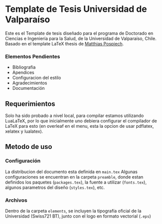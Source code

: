 # Template de Tesis Universidad de Valparaíso

Este es el Template de tesis diseñado para el programa de Doctorado en Ciencias e Ingeniería para la Salud, de la Universidad de Valparaíso, Chile.
Basado en el template LaTeX thesis de [Matthias Pospiech](https://www.matthiaspospiech.de/latex/templates/thesis/).

### Elementos Pendientes
- Bibliografia
- Apendices
- Configuracion del estilo
- Agradecimientos
- Documentación

## Requerimientos
Solo ha sido probado a nivel local, para compilar estamos utilizando LuaLaTeX, por lo que inicialmente uno debiera configurar el compilador de LaTeX para esto (en overleaf en el menu, esta la opcion de usar pdflatex, xelatex y lualatex).

## Metodo de uso
### Configuración
La distribucion del documento esta definida en `main.tex`
Algunas configuraciones se encuentran en la carpeta `preamble`, donde estan definidos los paquetes (`packages.tex`), la fuente a utilizar (`fonts.tex`), algunos parametros del diseño (`styles.tex`), etc.

### Archivos
Dentro de la carpeta `elements`, se incluyen la tipografía oficial de la Universidad (Swiss721 BT), junto con el logo en formato vectorial (`.eps`)


